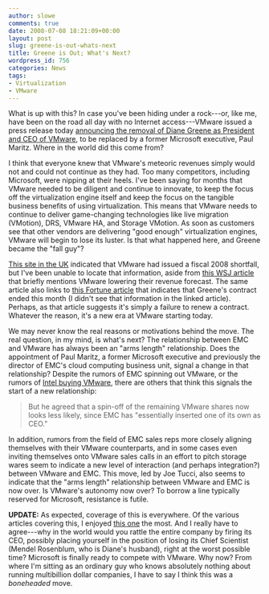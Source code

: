 ```yaml
---
author: slowe
comments: true
date: 2008-07-08 18:21:09+00:00
layout: post
slug: greene-is-out-whats-next
title: Greene is Out; What's Next?
wordpress_id: 756
categories: News
tags:
- Virtualization
- VMware
---
```


What is up with this? In case you've been hiding under a rock---or, like me, have been on the road all day with no Internet access---VMware issued a press release today [announcing the removal of Diane Greene as President and CEO of VMware](http://www.vmware.com/company/news/releases/executive_leadership.html), to be replaced by a former Microsoft executive, Paul Maritz. Where in the world did this come from?

I think that everyone knew that VMware's meteoric revenues simply would not and could not continue as they had. Too many competitors, including Microsoft, were nipping at their heels. I've been saying for months that VMware needed to be diligent and continue to innovate, to keep the focus off the virtualization engine itself and keep the focus on the tangible business benefits of using virtualization. This means that VMware needs to continue to deliver game-changing technologies like live migration (VMotion), DRS, VMware HA, and Storage VMotion. As soon as customers see that other vendors are delivering "good enough" virtualization engines, VMware will begin to lose its luster. Is that what happened here, and Greene became the "fall guy"?

[This site in the UK](http://www.blocksandfiles.co.uk/article/5907) indicated that VMware had issued a fiscal 2008 shortfall, but I've been unable to locate that information, aside from [this WSJ article](http://online.wsj.com/article/SB121552518471335717.html) that briefly mentions VMware lowering their revenue forecast. The same article also links to [this Fortune article](http://money.cnn.com/magazines/fortune/fortune_archive/2007/10/15/100536853/index.htm) that indicates that Greene's contract ended this month (I didn't see that information in the linked article). Perhaps, as that article suggests it's simply a failure to renew a contract. Whatever the reason, it's a new era at VMware starting today.

We may never know the real reasons or motivations behind the move. The real question, in my mind, is what's next? The relationship between EMC and VMware has always been an "arms length" relationship. Does the appointment of Paul Maritz, a former Microsoft executive and previously the director of EMC's cloud computing business unit, signal a change in that relationship? Despite the rumors of EMC spinning out VMware, or the rumors of [Intel buying VMware](http://www.virtualization.info/2008/05/rumor-emc-may-sell-vmware-to-intel.html), there are others that think this signals the start of a new relationship:

>But he agreed that a spin-off of the remaining VMware shares now looks less likely, since EMC has "essentially inserted one of its own as CEO."

In addition, rumors from the field of EMC sales reps more closely aligning themselves with their VMware counterparts, and in some cases even inviting themselves onto VMware sales calls in an effort to pitch storage wares seem to indicate a new level of interaction (and perhaps integration?) between VMware and EMC. This move, led by Joe Tucci, also seems to indicate that the "arms length" relationship between VMware and EMC is now over. Is VMware's autonomy now over? To borrow a line typically reserved for Microsoft, resistance is futile.

**UPDATE:** As expected, coverage of this is everywhere. Of the various articles covering this, I enjoyed [this one](http://www.theregister.co.uk/2008/07/08/tucci_costs_vmware/) the most. And I really have to agree---why in the world would you rattle the entire company by firing its CEO, possibly placing yourself in the position of losing its Chief Scientist (Mendel Rosenblum, who is Diane's husband), right at the worst possible time? Microsoft is finally ready to compete with VMware. Why now? From where I'm sitting as an ordinary guy who knows absolutely nothing about running multibillion dollar companies, I have to say I think this was a _boneheaded_ move.

